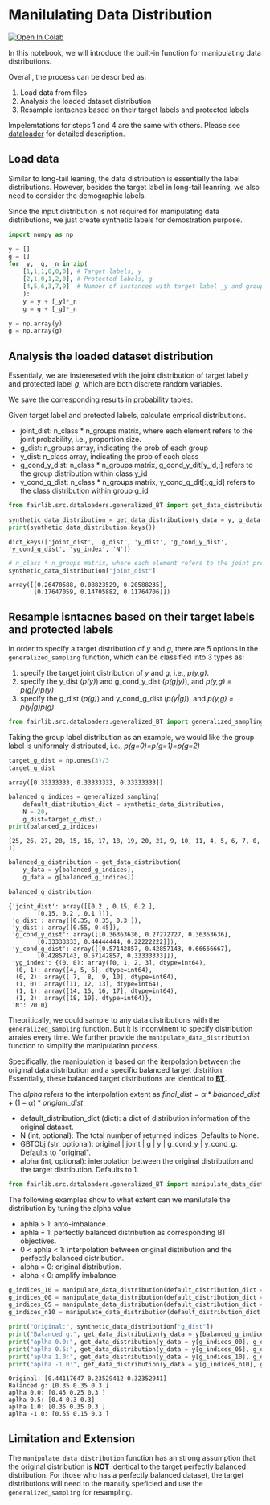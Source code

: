 # Manilulating Data Distribution

[![Open In Colab](https://colab.research.google.com/assets/colab-badge.svg)](https://colab.research.google.com/github/HanXudong/fairlib/blob/main/tutorial/manipulate_data_distribution.ipynb)

In this notebook, we will introduce the built-in function for manipulating data distributions.

Overall, the process can be described as:
1. Load data from files
2. Analysis the loaded dataset distribution
3. Resample isntacnes based on their target labels and protected labels

Impelemtations for steps 1 and 4 are the same with others. Please see [dataloader](https://hanxudong.github.io/fairlib/reference_api_dataloaders.html) for detailed description.

## Load data

Similar to long-tail leaning, the data distribution is essentially the label distributions. However, besides the target label in long-tail leanring, we also need to consider the demographic labels.

Since the input distribution is not required for manipulating data distributions, we just create synthetic labels for demostration purpose.


```python
import numpy as np

y = []
g = []
for _y, _g, _n in zip(
    [1,1,1,0,0,0], # Target labels, y
    [2,1,0,1,2,0], # Protected labels, g
    [4,5,6,3,7,9]  # Number of instances with target label _y and group label _g
    ):
    y = y + [_y]*_n
    g = g + [_g]*_n

y = np.array(y)
g = np.array(g)
```

## Analysis the loaded dataset distribution

Essentialy, we are instereseted with the joint distribution of target label *y* and protected label *g*, which are both discrete random variables.

We save the corresponding results in probability tables:

Given target label and protected labels, calculate emprical distributions.

- joint_dist: n_class * n_groups matrix, where each element refers to the joint probability, i.e., proportion size.
- g_dist: n_groups array, indicating the prob of each group
- y_dist: n_class array, indicating the prob of each class
- g_cond_y_dist: n_class * n_groups matrix, g_cond_y_dit[y_id,:] refers to the group distribution within class y_id
- y_cond_g_dist: n_class * n_groups matrix, y_cond_g_dit[:,g_id] refers to the class distribution within group g_id


```python
from fairlib.src.dataloaders.generalized_BT import get_data_distribution
```


```python
synthetic_data_distribution = get_data_distribution(y_data = y, g_data = g)
print(synthetic_data_distribution.keys())
```

    dict_keys(['joint_dist', 'g_dist', 'y_dist', 'g_cond_y_dist', 'y_cond_g_dist', 'yg_index', 'N'])
    


```python
# n_class * n_groups matrix, where each element refers to the joint probability
synthetic_data_distribution["joint_dist"]
```




    array([[0.26470588, 0.08823529, 0.20588235],
           [0.17647059, 0.14705882, 0.11764706]])



## Resample isntacnes based on their target labels and protected labels

In order to specify a target distribution of *y* and *g*, there are 5 options in the `generalized_sampling` function, which can be classified into 3 types as:
1. specify the target joint distribution of *y* and *g*, i.e., *p(y,g)*.
2. specify the y_dist (*p(y)*) and g_cond_y_dist (*p(g|y)*), and *p(y,g) = p(g|y)p(y)*
3. specify the g_dist (*p(g)*) and y_cond_g_dist (*p(y|g)*), and *p(y,g) = p(y|g)p(g)*


```python
from fairlib.src.dataloaders.generalized_BT import generalized_sampling
```

Taking the group label distribution as an example, we would like the group label is uniformaly distributed, i.e., *p(g=0)=p(g=1)=p(g=2)*


```python
target_g_dist = np.ones(3)/3
target_g_dist
```




    array([0.33333333, 0.33333333, 0.33333333])




```python
balanced_g_indices = generalized_sampling(
    default_distribution_dict = synthetic_data_distribution,
    N = 20,
    g_dist=target_g_dist,)
print(balanced_g_indices)
```

    [25, 26, 27, 28, 15, 16, 17, 18, 19, 20, 21, 9, 10, 11, 4, 5, 6, 7, 0, 1]
    


```python
balanced_g_distribution = get_data_distribution(
    y_data = y[balanced_g_indices], 
    g_data = g[balanced_g_indices])
```


```python
balanced_g_distribution
```




    {'joint_dist': array([[0.2 , 0.15, 0.2 ],
            [0.15, 0.2 , 0.1 ]]),
     'g_dist': array([0.35, 0.35, 0.3 ]),
     'y_dist': array([0.55, 0.45]),
     'g_cond_y_dist': array([[0.36363636, 0.27272727, 0.36363636],
            [0.33333333, 0.44444444, 0.22222222]]),
     'y_cond_g_dist': array([[0.57142857, 0.42857143, 0.66666667],
            [0.42857143, 0.57142857, 0.33333333]]),
     'yg_index': {(0, 0): array([0, 1, 2, 3], dtype=int64),
      (0, 1): array([4, 5, 6], dtype=int64),
      (0, 2): array([ 7,  8,  9, 10], dtype=int64),
      (1, 0): array([11, 12, 13], dtype=int64),
      (1, 1): array([14, 15, 16, 17], dtype=int64),
      (1, 2): array([18, 19], dtype=int64)},
     'N': 20.0}



Theoritically, we could sample to any data distributions with the `generalized_sampling` function. But it is inconvinent to specify distribution arraies every time. We further provide the `manipulate_data_distribution` function to simplify the manipulation process.

Specifically, the manipulation is based on the iterpolation between the original data distribution and a specific balanced target distrition. Essentially, these balanced target distributions are identical to [**BT**](https://hanxudong.github.io/fairlib/reference_api_debiasing/BT.html).

The *alpha* refers to the interpolation extent as $final\_dist = \alpha*balanced\_dist + (1-\alpha)*origianl\_dist$

- default_distribution_dict (dict): a dict of distribution information of the original dataset.
- N (int, optional): The total number of returned indices. Defaults to None.
- GBTObj (str, optional): original | joint | g | y | g_cond_y | y_cond_g. Defaults to "original".
- alpha (int, optional): interpolation between the original distribution and the target distribution. Defaults to 1.


```python
from fairlib.src.dataloaders.generalized_BT import manipulate_data_distribution
```

The following examples show to what extent can we manilutale the distribution by tuning the alpha value
- aphla > 1: anto-imbalance.
- aphla = 1: perfectly balanced distribution as corresponding BT objectives.
- 0 < aphla < 1: interpolation between original distribution and the perfectly balanced distribution.
- alpha = 0: original distribution.
- alpha < 0: amplify imbalance.


```python
g_indices_10 = manipulate_data_distribution(default_distribution_dict = synthetic_data_distribution, N = 20, GBTObj = "g", alpha =1)
g_indices_00 = manipulate_data_distribution(default_distribution_dict = synthetic_data_distribution, N = 20, GBTObj = "g", alpha =0)
g_indices_05 = manipulate_data_distribution(default_distribution_dict = synthetic_data_distribution, N = 20, GBTObj = "g", alpha =0.5)
g_indices_n10 = manipulate_data_distribution(default_distribution_dict = synthetic_data_distribution, N = 20, GBTObj = "g", alpha =-1)
```


```python
print("Original:", synthetic_data_distribution["g_dist"])
print("Balanced g:", get_data_distribution(y_data = y[balanced_g_indices], g_data = g[balanced_g_indices])["g_dist"])
print("aplha 0.0:", get_data_distribution(y_data = y[g_indices_00], g_data = g[g_indices_00])["g_dist"])
print("aplha 0.5:", get_data_distribution(y_data = y[g_indices_05], g_data = g[g_indices_05])["g_dist"])
print("aplha 1.0:", get_data_distribution(y_data = y[g_indices_10], g_data = g[g_indices_10])["g_dist"])
print("aplha -1.0:", get_data_distribution(y_data = y[g_indices_n10], g_data = g[g_indices_n10])["g_dist"])
```

    Original: [0.44117647 0.23529412 0.32352941]
    Balanced g: [0.35 0.35 0.3 ]
    aplha 0.0: [0.45 0.25 0.3 ]
    aplha 0.5: [0.4 0.3 0.3]
    aplha 1.0: [0.35 0.35 0.3 ]
    aplha -1.0: [0.55 0.15 0.3 ]
    

## Limitation and Extension

The `manipulate_data_distribution` function has an strong assumption that the original distribution is **NOT** identical to the target perfectly balanced distribution. For those who has a perfectly balanced dataset, the target distributions will need to the manully speficied and use the `generalized_sampling` for resampling.
